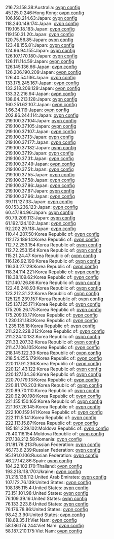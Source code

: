 216.73.158.38:Australia: [ovpn config](vpn/216_73_158_38.ovpn)  
45.125.0.246:Hong Kong: [ovpn config](vpn/45_125_0_246.ovpn)  
106.168.214.63:Japan: [ovpn config](vpn/106_168_214_63.ovpn)  
118.240.149.174:Japan: [ovpn config](vpn/118_240_149_174.ovpn)  
119.105.18.183:Japan: [ovpn config](vpn/119_105_18_183.ovpn)  
119.150.31.20:Japan: [ovpn config](vpn/119_150_31_20.ovpn)  
120.75.56.85:Japan: [ovpn config](vpn/120_75_56_85.ovpn)  
123.48.155.81:Japan: [ovpn config](vpn/123_48_155_81.ovpn)  
124.96.94.155:Japan: [ovpn config](vpn/124_96_94_155.ovpn)  
126.107.170.180:Japan: [ovpn config](vpn/126_107_170_180.ovpn)  
126.111.114.59:Japan: [ovpn config](vpn/126_111_114_59.ovpn)  
126.145.136.66:Japan: [ovpn config](vpn/126_145_136_66.ovpn)  
126.206.190.209:Japan: [ovpn config](vpn/126_206_190_209.ovpn)  
126.40.54.136:Japan: [ovpn config](vpn/126_40_54_136.ovpn)  
133.175.245.167:Japan: [ovpn config](vpn/133_175_245_167.ovpn)  
133.218.209.129:Japan: [ovpn config](vpn/133_218_209_129.ovpn)  
133.32.216.94:Japan: [ovpn config](vpn/133_32_216_94.ovpn)  
138.64.213.128:Japan: [ovpn config](vpn/138_64_213_128.ovpn)  
160.251.62.107:Japan: [ovpn config](vpn/160_251_62_107.ovpn)  
1.66.34.119:Japan: [ovpn config](vpn/1_66_34_119.ovpn)  
202.86.244.114:Japan: [ovpn config](vpn/202_86_244_114.ovpn)  
219.100.37.104:Japan: [ovpn config](vpn/219_100_37_104.ovpn)  
219.100.37.105:Japan: [ovpn config](vpn/219_100_37_105.ovpn)  
219.100.37.107:Japan: [ovpn config](vpn/219_100_37_107.ovpn)  
219.100.37.13:Japan: [ovpn config](vpn/219_100_37_13.ovpn)  
219.100.37.177:Japan: [ovpn config](vpn/219_100_37_177.ovpn)  
219.100.37.182:Japan: [ovpn config](vpn/219_100_37_182.ovpn)  
219.100.37.19:Japan: [ovpn config](vpn/219_100_37_19.ovpn)  
219.100.37.31:Japan: [ovpn config](vpn/219_100_37_31.ovpn)  
219.100.37.49:Japan: [ovpn config](vpn/219_100_37_49.ovpn)  
219.100.37.51:Japan: [ovpn config](vpn/219_100_37_51.ovpn)  
219.100.37.55:Japan: [ovpn config](vpn/219_100_37_55.ovpn)  
219.100.37.58:Japan: [ovpn config](vpn/219_100_37_58.ovpn)  
219.100.37.86:Japan: [ovpn config](vpn/219_100_37_86.ovpn)  
219.100.37.87:Japan: [ovpn config](vpn/219_100_37_87.ovpn)  
219.100.37.96:Japan: [ovpn config](vpn/219_100_37_96.ovpn)  
39.111.127.33:Japan: [ovpn config](vpn/39_111_127_33.ovpn)  
60.153.236.123:Japan: [ovpn config](vpn/60_153_236_123.ovpn)  
60.47.184.96:Japan: [ovpn config](vpn/60_47_184_96.ovpn)  
60.79.209.113:Japan: [ovpn config](vpn/60_79_209_113.ovpn)  
61.192.124.102:Japan: [ovpn config](vpn/61_192_124_102.ovpn)  
92.202.29.118:Japan: [ovpn config](vpn/92_202_29_118.ovpn)  
110.44.207.50:Korea Republic of: [ovpn config](vpn/110_44_207_50.ovpn)  
112.173.189.14:Korea Republic of: [ovpn config](vpn/112_173_189_14.ovpn)  
112.72.253.154:Korea Republic of: [ovpn config](vpn/112_72_253_154.ovpn)  
112.72.253.154:Korea Republic of: [ovpn config](vpn/112_72_253_154.ovpn)  
115.21.24.47:Korea Republic of: [ovpn config](vpn/115_21_24_47.ovpn)  
116.126.92.190:Korea Republic of: [ovpn config](vpn/116_126_92_190.ovpn)  
116.33.27.129:Korea Republic of: [ovpn config](vpn/116_33_27_129.ovpn)  
118.34.114.221:Korea Republic of: [ovpn config](vpn/118_34_114_221.ovpn)  
118.38.109.62:Korea Republic of: [ovpn config](vpn/118_38_109_62.ovpn)  
121.140.126.86:Korea Republic of: [ovpn config](vpn/121_140_126_86.ovpn)  
122.46.248.93:Korea Republic of: [ovpn config](vpn/122_46_248_93.ovpn)  
123.212.31.22:Korea Republic of: [ovpn config](vpn/123_212_31_22.ovpn)  
125.129.239.157:Korea Republic of: [ovpn config](vpn/125_129_239_157.ovpn)  
125.137.125.171:Korea Republic of: [ovpn config](vpn/125_137_125_171.ovpn)  
175.205.26.175:Korea Republic of: [ovpn config](vpn/175_205_26_175.ovpn)  
175.209.13.17:Korea Republic of: [ovpn config](vpn/175_209_13_17.ovpn)  
1.230.131.183:Korea Republic of: [ovpn config](vpn/1_230_131_183.ovpn)  
1.235.135.18:Korea Republic of: [ovpn config](vpn/1_235_135_18.ovpn)  
211.222.228.212:Korea Republic of: [ovpn config](vpn/211_222_228_212.ovpn)  
211.224.10.132:Korea Republic of: [ovpn config](vpn/211_224_10_132.ovpn)  
211.33.207.32:Korea Republic of: [ovpn config](vpn/211_33_207_32.ovpn)  
211.47.106.105:Korea Republic of: [ovpn config](vpn/211_47_106_105.ovpn)  
218.145.122.33:Korea Republic of: [ovpn config](vpn/218_145_122_33.ovpn)  
218.54.255.179:Korea Republic of: [ovpn config](vpn/218_54_255_179.ovpn)  
220.117.91.236:Korea Republic of: [ovpn config](vpn/220_117_91_236.ovpn)  
220.121.43.122:Korea Republic of: [ovpn config](vpn/220_121_43_122.ovpn)  
220.127.134.36:Korea Republic of: [ovpn config](vpn/220_127_134_36.ovpn)  
220.70.179.13:Korea Republic of: [ovpn config](vpn/220_70_179_13.ovpn)  
220.81.176.203:Korea Republic of: [ovpn config](vpn/220_81_176_203.ovpn)  
220.89.70.110:Korea Republic of: [ovpn config](vpn/220_89_70_110.ovpn)  
220.92.90.198:Korea Republic of: [ovpn config](vpn/220_92_90_198.ovpn)  
221.155.150.165:Korea Republic of: [ovpn config](vpn/221_155_150_165.ovpn)  
221.167.26.145:Korea Republic of: [ovpn config](vpn/221_167_26_145.ovpn)  
222.100.159.141:Korea Republic of: [ovpn config](vpn/222_100_159_141.ovpn)  
222.111.5.141:Korea Republic of: [ovpn config](vpn/222_111_5_141.ovpn)  
222.113.15.87:Korea Republic of: [ovpn config](vpn/222_113_15_87.ovpn)  
185.181.229.102:Moldova Republic of: [ovpn config](vpn/185_181_229_102.ovpn)  
78.40.116.154:Moldova Republic of: [ovpn config](vpn/78_40_116_154.ovpn)  
217.138.212.58:Romania: [ovpn config](vpn/217_138_212_58.ovpn)  
31.181.78.213:Russian Federation: [ovpn config](vpn/31_181_78_213.ovpn)  
46.173.6.239:Russian Federation: [ovpn config](vpn/46_173_6_239.ovpn)  
95.191.0.106:Russian Federation: [ovpn config](vpn/95_191_0_106.ovpn)  
46.27.142.86:Spain: [ovpn config](vpn/46_27_142_86.ovpn)  
184.22.102.170:Thailand: [ovpn config](vpn/184_22_102_170.ovpn)  
193.218.118.170:Ukraine: [ovpn config](vpn/193_218_118_170.ovpn)  
31.215.138.112:United Arab Emirates: [ovpn config](vpn/31_215_138_112.ovpn)  
107.172.76.139:United States: [ovpn config](vpn/107_172_76_139.ovpn)  
108.185.115.4:United States: [ovpn config](vpn/108_185_115_4.ovpn)  
73.151.101.98:United States: [ovpn config](vpn/73_151_101_98.ovpn)  
76.109.39.16:United States: [ovpn config](vpn/76_109_39_16.ovpn)  
76.133.223.8:United States: [ovpn config](vpn/76_133_223_8.ovpn)  
76.176.78.86:United States: [ovpn config](vpn/76_176_78_86.ovpn)  
98.42.3.90:United States: [ovpn config](vpn/98_42_3_90.ovpn)  
118.68.35.11:Viet Nam: [ovpn config](vpn/118_68_35_11.ovpn)  
58.186.174.244:Viet Nam: [ovpn config](vpn/58_186_174_244.ovpn)  
58.187.210.175:Viet Nam: [ovpn config](vpn/58_187_210_175.ovpn)  
